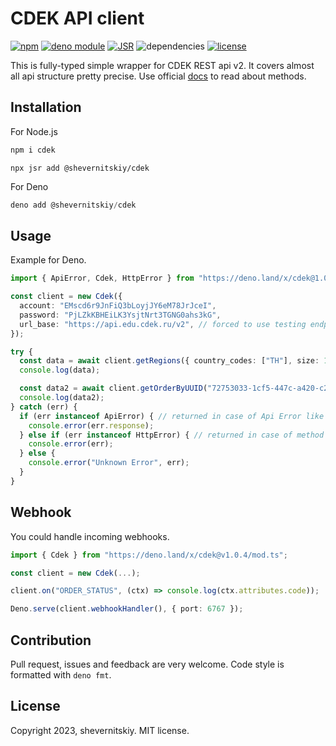 # CDEK API client

[![npm](https://img.shields.io/npm/v/cdek?logo=npm&style=flat&labelColor=000)](https://www.npmjs.com/package/cdek)
[![deno module](https://shield.deno.dev/x/cdek)](https://deno.land/x/cdek/mod.ts)
[![JSR](https://jsr.io/badges/@shevernitskiy/cdek)](https://jsr.io/@shevernitskiy/cdek)
![dependencies](https://img.shields.io/badge/dependencies-0-green?style=flat&labelColor=000)
[![license](https://img.shields.io/github/license/shevernitskiy/amo?style=flat&labelColor=000)](https://github.com/shevernitskiy/cdek/blob/main/LICENSE)

This is fully-typed simple wrapper for CDEK REST api v2. It covers almost all api structure pretty precise. Use official
[docs](https://api-docs.cdek.ru/33828739.html) to read about methods.

## Installation

For Node.js

```powershell
npm i cdek
```

```
npx jsr add @shevernitskiy/cdek
```

For Deno

```powershell
deno add @shevernitskiy/cdek
```

## Usage

Example for Deno.

```ts
import { ApiError, Cdek, HttpError } from "https://deno.land/x/cdek@1.0.9/mod.ts";

const client = new Cdek({
  account: "EMscd6r9JnFiQ3bLoyjJY6eM78JrJceI",
  password: "PjLZkKBHEiLK3YsjtNrt3TGNG0ahs3kG",
  url_base: "https://api.edu.cdek.ru/v2", // forced to use testing endpoint in this case
});

try {
  const data = await client.getRegions({ country_codes: ["TH"], size: 1 });
  console.log(data);

  const data2 = await client.getOrderByUUID("72753033-1cf5-447c-a420-c29f4b488ac6");
  console.log(data2);
} catch (err) {
  if (err instanceof ApiError) { // returned in case of Api Error like invalid data, contains api message
    console.error(err.response);
  } else if (err instanceof HttpError) { // returned in case of method not found
    console.error(err);
  } else {
    console.error("Unknown Error", err);
  }
}
```

## Webhook

You could handle incoming webhooks.

```ts
import { Cdek } from "https://deno.land/x/cdek@v1.0.4/mod.ts";

const client = new Cdek(...);

client.on("ORDER_STATUS", (ctx) => console.log(ctx.attributes.code));

Deno.serve(client.webhookHandler(), { port: 6767 });
```

## Contribution

Pull request, issues and feedback are very welcome. Code style is formatted with `deno fmt`.

## License

Copyright 2023, shevernitskiy. MIT license.
